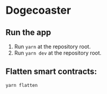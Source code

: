 # Dogecoaster

## Run the app

1. Run `yarn` at the repository root.
2. Run `yarn dev` at the repository root.

## Flatten smart contracts:

```bash
yarn flatten
```
